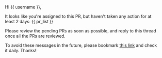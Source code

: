 Hi {{ username }},

It looks like you're assigned to this PR, but haven't taken any action for at least 2 days:
{{ pr_list }}

Please review the pending PRs as soon as possible, and reply to this thread once all the PRs are reviewed.

To avoid these messages in the future, please bookmark [this link](https://github.com/pulls/assigned) and check it daily. Thanks!
